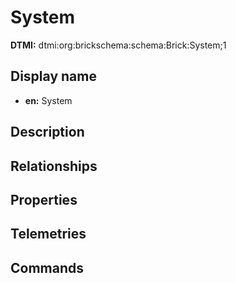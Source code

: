 # System
**DTMI:** dtmi:org:brickschema:schema:Brick:System;1
## Display name
- **en:** System
## Description
## Relationships
## Properties
## Telemetries
## Commands
